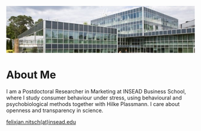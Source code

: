 
![INSEAD](/images/header.jpeg)

# About Me

I am a Postdoctoral Researcher in Marketing at INSEAD Business School, where I study consumer behaviour under stress, using behavioural and psychobiological methods together with Hilke Plassmann. I care about
openness and transparency in science.

[felixjan.nitsch(at)insead.edu](mailto:felixjan.nitsch@insead.edu) 